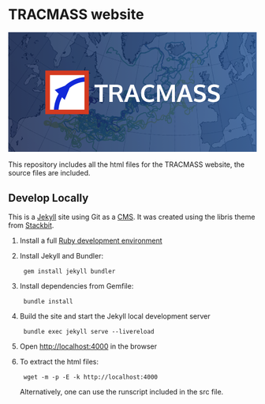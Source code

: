 # TRACMASS website

![TRACMASS header](/images/headers_footer/fig_socialimage.png)

This repository includes all the html files for the TRACMASS website, the source files are included.

## Develop Locally
This is a [Jekyll](https://jekyllrb.com) site using Git as a [CMS](https://en.wikipedia.org/wiki/Content_management_system). It was created using the libris theme from  [Stackbit](https://www.stackbit.com?utm_source=project-readme&utm_medium=referral&utm_campaign=user_themes).

1. Install a full [Ruby development environment](https://jekyllrb.com/docs/installation/)

1. Install Jekyll and Bundler:

        gem install jekyll bundler

1. Install dependencies from Gemfile:

        bundle install


1. Build the site and start the Jekyll local development server

        bundle exec jekyll serve --livereload

1. Open [http://localhost:4000](http://localhost:4000) in the browser


1. To extract the html files:

        wget -m -p -E -k http://localhost:4000

   Alternatively, one can use the runscript included in the src file.
